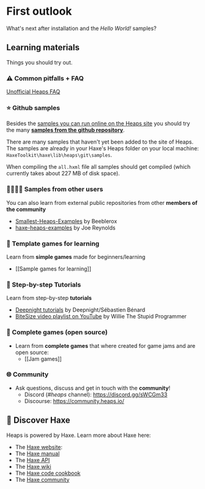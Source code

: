 # First outlook

What's next after installation and the *Hello World!* samples?

## Learning materials

Things you should try out.

### ⚠️ Common pitfalls + FAQ

[Unofficial Heaps FAQ](https://gist.github.com/Yanrishatum/ae3725a9e2b45e0766c065e573ed1f24#an-unofficial-heaps-faq)

### ⭐️ Github samples

Besides the [samples you can run online on the Heaps site](https://heaps.io/samples/) you should try the many [**samples from the github repository**](https://github.com/HeapsIO/heaps/#samples).

There are many samples that haven't yet been added to the site of Heaps. The samples are already in your Haxe's Heaps folder on your local machine: `HaxeToolkit\haxe\lib\heaps\git\samples`. 

When compiling the `all.hxml` file all samples should get compiled (which currently takes about 227 MB of disk space).

### 👩‍💻👨‍💻 Samples from other users

You can also learn from external public repositories from other **members of the community**
  - [Smallest-Heaps-Examples](https://github.com/Beeblerox/Simplest-Heaps-Examples) by Beeblerox
  - [haxe-heaps-examples](https://github.com/joereynolds/haxe-heaps-examples) by Joe Reynolds

### 🎈 Template games for learning

Learn from **simple games** made for beginners/learning
  - [[Sample games for learning]]

### 🐾 Step-by-step Tutorials

Learn from step-by-step **tutorials**
  - [Deepnight tutorials](https://deepnight.net/tutorials/) by Deepnight/Sébastien Bénard
  - [BiteSize video playlist on YouTube](https://www.youtube.com/playlist?list=PLT0YBWiI9UjE-yTXsQF8vy0t2qF5JT0-u) by Willie The Stupid Programmer

### 🏰 Complete games (open source)

- Learn from **complete games** that where created for game jams and are open source:
  - [[Jam games]]

### 🌐 Community

- Ask questions, discuss and get in touch with the **community**!
  - Discord (*#heaps* channel): https://discord.gg/sWCGm33
  - Discourse: https://community.heaps.io/

## 📒 Discover Haxe

Heaps is powered by Haxe. Learn more about Haxe here:
  - The [Haxe website](https://haxe.org/):
  - The [Haxe manual](https://haxe.org/manual/)
  - The [Haxe API](https://api.haxe.org/)
  - The [Haxe wiki](https://github.com/HaxeFoundation/haxe/wiki)
  - The [Haxe code cookbook](https://code.haxe.org/)
  - The [Haxe community](https://community.haxe.org/)

